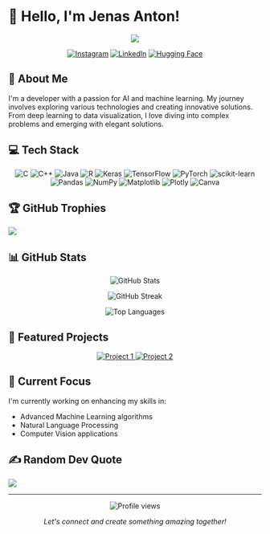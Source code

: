 # 👋 Hello, I'm Jenas Anton!

<p align="center">
  <img src="https://readme-typing-svg.herokuapp.com/?lines=Welcome+to+my+GitHub+profile!;I'm+a+passionate+developer;Exploring+the+world+of+AI+and+ML&font=Fira%20Code&center=true&width=380&height=50">
</p>

<p align="center">
  <a href="https://instagram.com/jenas.an10"><img src="https://img.shields.io/badge/Instagram-%23E4405F.svg?logo=Instagram&logoColor=white" alt="Instagram"></a>
  <a href="https://linkedin.com/in/jenas-anton"><img src="https://img.shields.io/badge/LinkedIn-%230077B5.svg?logo=linkedin&logoColor=white" alt="LinkedIn"></a>
  <a href="https://huggingface.co/Jenas-Anton"><img src="https://img.shields.io/badge/%F0%9F%A4%97%20Hugging%20Face-yellow" alt="Hugging Face"></a>
</p>

## 🚀 About Me

I'm a developer with a passion for AI and machine learning. My journey involves exploring various technologies and creating innovative solutions. From deep learning to data visualization, I love diving into complex problems and emerging with elegant solutions.

## 💻 Tech Stack

<p align="center">
  <img src="https://img.shields.io/badge/c-%2300599C.svg?style=for-the-badge&logo=c&logoColor=white" alt="C">
  <img src="https://img.shields.io/badge/c++-%2300599C.svg?style=for-the-badge&logo=c%2B%2B&logoColor=white" alt="C++">
  <img src="https://img.shields.io/badge/java-%23ED8B00.svg?style=for-the-badge&logo=openjdk&logoColor=white" alt="Java">
  <img src="https://img.shields.io/badge/r-%23276DC3.svg?style=for-the-badge&logo=r&logoColor=white" alt="R">
  <img src="https://img.shields.io/badge/Keras-%23D00000.svg?style=for-the-badge&logo=Keras&logoColor=white" alt="Keras">
  <img src="https://img.shields.io/badge/TensorFlow-%23FF6F00.svg?style=for-the-badge&logo=TensorFlow&logoColor=white" alt="TensorFlow">
  <img src="https://img.shields.io/badge/PyTorch-%23EE4C2C.svg?style=for-the-badge&logo=PyTorch&logoColor=white" alt="PyTorch">
  <img src="https://img.shields.io/badge/scikit--learn-%23F7931E.svg?style=for-the-badge&logo=scikit-learn&logoColor=white" alt="scikit-learn">
  <img src="https://img.shields.io/badge/pandas-%23150458.svg?style=for-the-badge&logo=pandas&logoColor=white" alt="Pandas">
  <img src="https://img.shields.io/badge/numpy-%23013243.svg?style=for-the-badge&logo=numpy&logoColor=white" alt="NumPy">
  <img src="https://img.shields.io/badge/Matplotlib-%23ffffff.svg?style=for-the-badge&logo=Matplotlib&logoColor=black" alt="Matplotlib">
  <img src="https://img.shields.io/badge/Plotly-%233F4F75.svg?style=for-the-badge&logo=plotly&logoColor=white" alt="Plotly">
  <img src="https://img.shields.io/badge/Canva-%2300C4CC.svg?style=for-the-badge&logo=Canva&logoColor=white" alt="Canva">
</p>

## 🏆 GitHub Trophies
![](https://github-profile-trophy.vercel.app/?username=Jenas-Anton&theme=radical&no-frame=false&no-bg=true&margin-w=4)

## 📊 GitHub Stats

<p align="center">
  <img src="https://github-readme-stats.vercel.app/api?username=Jenas-Anton&theme=radical&hide_border=false&include_all_commits=true&count_private=false" alt="GitHub Stats">
</p>

<p align="center">
  <img src="https://github-readme-streak-stats.herokuapp.com/?user=Jenas-Anton&theme=radical&hide_border=false" alt="GitHub Streak">
</p>

<p align="center">
  <img src="https://github-readme-stats.vercel.app/api/top-langs/?username=Jenas-Anton&theme=radical&hide_border=false&include_all_commits=true&count_private=false&layout=compact" alt="Top Languages">
</p>

## 🌟 Featured Projects

<p align="center">
  <a href="https://github.com/Jenas-Anton/project1">
    <img src="https://github-readme-stats.vercel.app/api/pin/?username=Jenas-Anton&repo=project1&theme=radical" alt="Project 1">
  </a>
  <a href="https://github.com/Jenas-Anton/project2">
    <img src="https://github-readme-stats.vercel.app/api/pin/?username=Jenas-Anton&repo=project2&theme=radical" alt="Project 2">
  </a>
</p>

## 🎯 Current Focus

I'm currently working on enhancing my skills in:
- Advanced Machine Learning algorithms
- Natural Language Processing
- Computer Vision applications

## ✍️ Random Dev Quote
![](https://quotes-github-readme.vercel.app/api?type=horizontal&theme=radical)

---
<p align="center">
  <img src="https://komarev.com/ghpvc/?username=Jenas-Anton&label=Profile%20views&color=0e75b6&style=flat" alt="Profile views">
</p>

<p align="center">
  <i>Let's connect and create something amazing together!</i>
</p>
